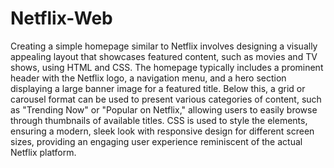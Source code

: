 # Netflix-Web
Creating a simple homepage similar to Netflix involves designing a visually appealing layout that showcases featured content, such as movies and TV shows, using HTML and CSS. The homepage typically includes a prominent header with the Netflix logo, a navigation menu, and a hero section displaying a large banner image for a featured title. Below this, a grid or carousel format can be used to present various categories of content, such as "Trending Now" or "Popular on Netflix," allowing users to easily browse through thumbnails of available titles. CSS is used to style the elements, ensuring a modern, sleek look with responsive design for different screen sizes, providing an engaging user experience reminiscent of the actual Netflix platform.
